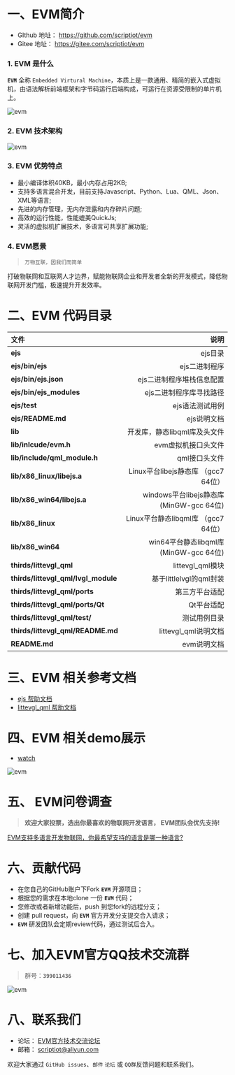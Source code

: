 一、EVM简介
========================================

+ GIthub 地址： https://github.com/scriptiot/evm
+ Gitee  地址： https://gitee.com/scriptiot/evm

###  1.  EVM 是什么

 **`EVM`** 全称 `Embedded Virtural Machine`，本质上是一款通用、精简的嵌入式虚拟机，由语法解析前端框架和字节码运行后端构成，可运行在资源受限制的单片机上。

![evm](./doc/logo.png)

### 2. EVM 技术架构

![evm](./doc/evm.png)

### 3. EVM 优势特点

+ 最小编译体积40KB，最小内存占用2KB;
+ 支持多语言混合开发，目前支持Javascript、Python、Lua、QML、Json、XML等语言;
+ 先进的内存管理，无内存泄露和内存碎片问题;
+ 高效的运行性能，性能媲美QuickJs;
+ 灵活的虚拟机扩展技术，多语言可共享扩展功能;


### 4. EVM愿景

> `万物互联，因我们而简单`

打破物联网和互联网人才边界，赋能物联网企业和开发者全新的开发模式，降低物联网开发门槛，极速提升开发效率。


二、EVM 代码目录
======================================== 


| 文件      |    说明|
| :-------- | --------:|
| **ejs**| ejs目录 |
| **ejs/bin/ejs**| ejs二进制程序 |
| **ejs/bin/ejs.json**| ejs二进制程序堆栈信息配置 |
| **ejs/bin/ejs_modules**| ejs二进制程序库寻找路径 |
| **ejs/test**|   ejs语法测试用例  | 
| **ejs/README.md**|   ejs说明文档 |
| **lib**|    开发库，静态libqml库及头文件|
| **lib/inlcude/evm.h**|    evm虚拟机接口头文件|
| **lib/include/qml_module.h**| qml接口头文件|
| **lib/x86_linux/libejs.a**|  Linux平台libejs静态库 （gcc7 64位）|
| **lib/x86_win64/libejs.a**|  windows平台libejs静态库(MinGW-gcc 64位)|
| **lib/x86_linux**|    Linux平台静态libqml库 （gcc7 64位）|
| **lib/x86_win64**|    win64平台静态libqml库 (MinGW-gcc 64位)|
| **thirds/littevgl_qml**| littevgl_qml模块| 
| **thirds/littevgl_qml/lvgl_module**| 基于littlelvgl的qml封装| 
| **thirds/littevgl_qml/ports**| 第三方平台适配| 
| **thirds/littevgl_qml/ports/Qt**| Qt平台适配| | 
| **thirds/littevgl_qml/test/**|    测试用例目录 |
| **thirds/littevgl_qml/README.md**|    littevgl_qml说明文档 |
| **README.md**|   evm说明文档 |


三、EVM 相关参考文档
========================================

+ [ejs 帮助文档](ejs/README.md)
+ [littevgl_qml 帮助文档](thirds/littlevgl_qml/README.md)


四、EVM 相关demo展示
========================================

+ [watch](thirds/littlevgl_qml/test/qml/watch.qml)

![evm](./doc/watch.png)


五、 EVM问卷调查
========================================

> **欢迎大家投票，选出你最喜欢的物联网开发语言， EVM团队会优先支持!**

[EVM支持多语言开发物联网，你最希望支持的语言是哪一种语言?](https://www.wenjuan.com/s/Qre6Vf/)


六、贡献代码
========================================
+ 在您自己的GitHub账户下Fork **`EVM`** 开源项目；
+ 根据您的需求在本地clone 一份 **`EVM`** 代码；
+ 您修改或者新增功能后，push 到您fork的远程分支；
+ 创建 pull request，向 **`EVM`** 官方开发分支提交合入请求；
+ **`EVM`** 研发团队会定期review代码，通过测试后合入。

七、加入EVM官方QQ技术交流群
========================================

> 群号：**`399011436`**

![evm](./doc/QQ.jpg)

八、联系我们
========================================
+ 论坛： [EVM官方技术交流论坛](http://47.105.117.50/discuzx/upload/)
+ 邮箱： scriptiot@aliyun.com

欢迎大家通过 `GitHub issues`、`邮件` `论坛` 或 `QQ群`反馈问题和联系我们。
